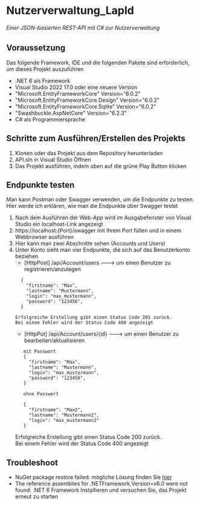 # Nutzerverwaltung_LapId

######  Einer JSON-basierten REST-API mit C# zur Nutzerverwaltung

## Voraussetzung
Das folgende Framework, IDE und die folgenden Pakete sind erforderlich, um dieses Projekt auszuführen

- .NET 6 als Framework
-  Visual Studio 2022 17.0 oder eine neuere Version
- "Microsoft.EntityFrameworkCore" Version="6.0.2"
- "Microsoft.EntityFrameworkCore.Design" Version="6.0.2"
- "Microsoft.EntityFrameworkCore.Sqlite" Version="6.0.2"
- "Swashbuckle.AspNetCore" Version="6.2.3"
- C# als Programmiersprache

## Schritte zum Ausführen/Erstellen des Projekts

1. Klonen oder das Projekt aus dem Repository herunterladen
2. API.sln in Visual Studio Öffnen
3. Das Projekt ausführen, indem oben auf die grüne Play Button klicken

## Endpunkte testen

Man kann Postman oder Swagger verwenden, um die Endpunkte zu testen. Hier werde ich erklären, wie man die Endpunkte über Swagger testet

1.  Nach dem Ausführen der Web-App wird im Ausgabefenster von Visual Studio ein localhost-Link angezeigt
2.  https://localhost:{Port}/swagger mit Ihrem Port füllen und in einem Webbrowser ausführen
3.  Hier kann man zwei Abschnitte sehen (Accounts und Users)
4.  Unter Konto sieht man vier Endpunkte, die sich auf das Benutzerkonto beziehen
      * [HttpPost] /api/Account/users  ---> um einen Benutzer zu registrieren/anzulegen
      ```
        {
          "firstname": "Max",
          "lastname": "Mustermann",
          "login": "max_mustermann",
          "password": "123456",
        }

      ```
        Erfolgreiche Erstellung gibt einen Status Code 201 zurück.  
        Bei einem Fehler wird der Status Code 400 angezeigt
      
      * [HttpPut] /api/Account/users/{id}  ---> um einen Benutzer zu bearbeiten/aktualisieren
     ```
        mit Passwort
        {
          "firstname": "Max",
          "lastname": "Mustermann",
          "login": "max_mustermann",
          "password": "123456",
        }
        
        ohne Passwort
        
        {
          "firstname": "Max2",
          "lastname": "Mustermann2",
          "login": "max_mustermann2"
        }

      ```
       Erfolgreiche Erstellung gibt einen Status Code 200 zurück.  
       Bei einem Fehler wird der Status Code 400 angezeigt

## Troubleshoot
- NuGet package restore failed: mögliche Lösung finden Sie [hier](https://stackoverflow.com/questions/52400750/how-to-resolve-nuget-package-restore-failed-in-visual-studio)
- The reference assemblies for .NETFramework,Version=v6.0 were not found: .NET 6 Framework Installieren und versuchen Sie, das Projekt erneut zu starten

